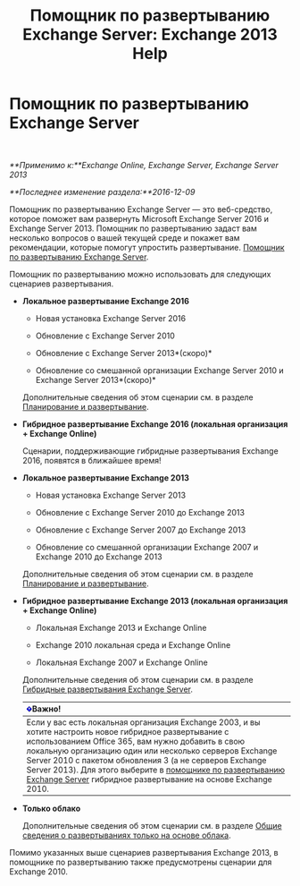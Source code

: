 ﻿---
title: 'Помощник по развертыванию Exchange Server: Exchange 2013 Help'
TOCTitle: Помощник по развертыванию Exchange Server
ms:assetid: 95f493d3-2c4f-48f3-a120-d4aadc448402
ms:mtpsurl: https://technet.microsoft.com/ru-ru/library/JJ218681(v=EXCHG.150)
ms:contentKeyID: 50488683
ms.date: 04/30/2018
mtps_version: v=EXCHG.150
ms.translationtype: HT
---

# Помощник по развертыванию Exchange Server

 

_**Применимо к:**Exchange Online, Exchange Server, Exchange Server 2013_

_**Последнее изменение раздела:**2016-12-09_

Помощник по развертыванию Exchange Server — это веб-средство, которое поможет вам развернуть Microsoft Exchange Server 2016 и Exchange Server 2013. Помощник по развертыванию задаст вам несколько вопросов о вашей текущей среде и покажет вам рекомендации, которые помогут упростить развертывание. [Помощник по развертыванию Exchange Server](https://go.microsoft.com/fwlink/p/?linkid=277105).

Помощник по развертыванию можно использовать для следующих сценариев развертывания.

  - **Локальное развертывание Exchange 2016**
    
      - Новая установка Exchange Server 2016
    
      - Обновление с Exchange Server 2010
    
      - Обновление с Exchange Server 2013*(скоро)*
    
      - Обновление со смешанной организации Exchange Server 2010 и Exchange Server 2013*(скоро)*
    
    Дополнительные сведения об этом сценарии см. в разделе [Планирование и развертывание](planning-and-deployment-for-exchange-2013-installation-instructions.md).

  - **Гибридное развертывание Exchange 2016 (локальная организация + Exchange Online)**
    
    Сценарии, поддерживающие гибридные развертывания Exchange 2016, появятся в ближайшее время\!

  - **Локальное развертывание Exchange 2013**
    
      - Новая установка Exchange Server 2013
    
      - Обновление с Exchange Server 2010 до Exchange 2013
    
      - Обновление с Exchange Server 2007 до Exchange 2013
    
      - Обновление со смешанной организации Exchange 2007 и Exchange 2010 до Exchange 2013
    
    Дополнительные сведения об этом сценарии см. в разделе [Планирование и развертывание](planning-and-deployment-for-exchange-2013-installation-instructions.md).

  - **Гибридное развертывание Exchange 2013 (локальная организация + Exchange Online)**
    
      - Локальная Exchange 2013 и Exchange Online
    
      - Exchange 2010 локальная среда и Exchange Online
    
      - Локальная Exchange 2007 и Exchange Online
    
    Дополнительные сведения об этом сценарии см. в разделе [Гибридные развертывания Exchange Server](https://technet.microsoft.com/ru-ru/library/jj200581\(v=exchg.150\)).
    
    <table>
    <thead>
    <tr class="header">
    <th><img src="images/Dd876857.important(EXCHG.150).gif" title="Важно" alt="Важно" />Важно!</th>
    </tr>
    </thead>
    <tbody>
    <tr class="odd">
    <td>Если у вас есть локальная организация Exchange 2003, и вы хотите настроить новое гибридное развертывание с использованием Office 365, вам нужно добавить в свою локальную организацию один или несколько серверов Exchange Server 2010 с пакетом обновления 3 (а не серверов Exchange Server 2013). Для этого выберите в <a href="https://technet.microsoft.com/ru-ru/exdeploy2010">помощнике по развертыванию Exchange Server</a> гибридное развертывание на основе Exchange 2010.</td>
    </tr>
    </tbody>
    </table>


  - **Только облако**
    
    Дополнительные сведения об этом сценарии см. в разделе [Общие сведения о развертываниях только на основе облака](https://technet.microsoft.com/ru-ru/library/jj938005\(v=exchg.150\)).

Помимо указанных выше сценариев развертывания Exchange 2013, в помощнике по развертыванию также предусмотрены сценарии для Exchange 2010.

